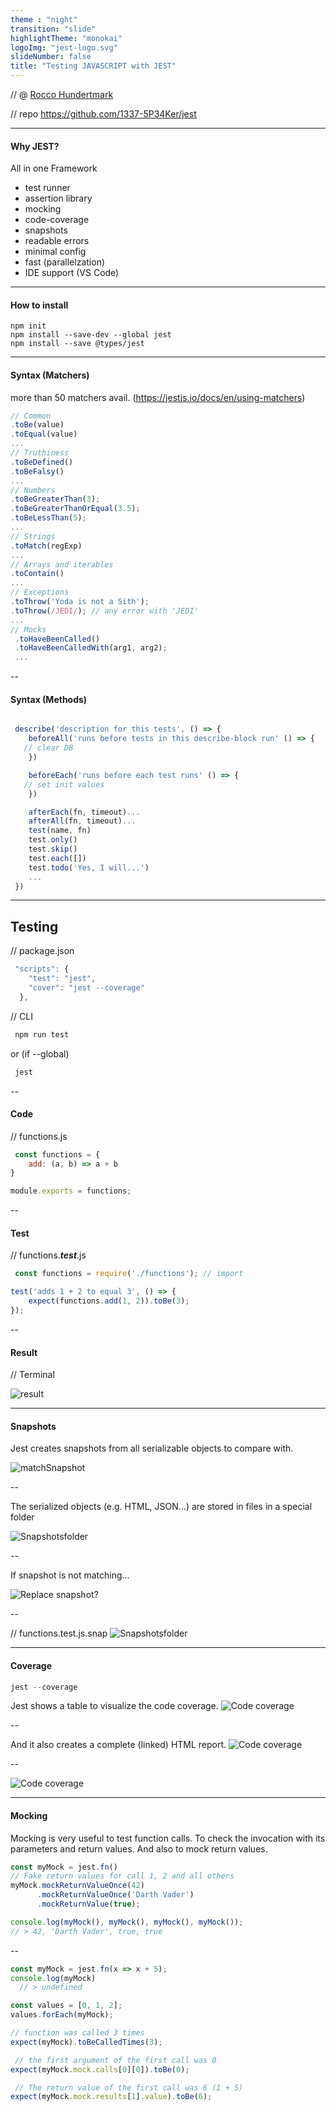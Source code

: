 ```yaml
---
theme : "night"
transition: "slide"
highlightTheme: "monokai"
logoImg: "jest-logo.svg"
slideNumber: false
title: "Testing JAVASCRIPT with JEST"
---
```




// @ [Rocco Hundertmark](https://github.com/1337-5P34Ker)

// repo https://github.com/1337-5P34Ker/jest 

---

#### Why JEST?
All in one Framework
* test runner
* assertion library
* mocking
* code-coverage
* snapshots
* readable errors
* minimal config
* fast (parallelzation)
* IDE support (VS Code)

---


#### How to install

```
npm init
npm install --save-dev --global jest
npm install --save @types/jest
```
---

#### Syntax (Matchers)

more than 50 matchers avail.
(https://jestjs.io/docs/en/using-matchers)
```js
// Common
.toBe(value)
.toEqual(value)
...
// Truthiness
.toBeDefined()
.toBeFalsy()
...
// Numbers
.toBeGreaterThan(3);
.toBeGreaterThanOrEqual(3.5);
.toBeLessThan(5);
...
// Strings
.toMatch(regExp)
...
// Arrays and iterables
.toContain()
...
// Exceptions
.toThrow('Yoda is not a Sith');
.toThrow(/JEDI/); // any error with 'JEDI'
...
// Mocks
 .toHaveBeenCalled() 
 .toHaveBeenCalledWith(arg1, arg2);
 ...
```

--

#### Syntax (Methods)


```js

 describe('description for this tests', () => {
    beforeAll('runs before tests in this describe-block run' () => {
   // clear DB
    })

    beforeEach('runs before each test runs' () => {
   // set init values
    })

    afterEach(fn, timeout)...
    afterAll(fn, timeout)...
    test(name, fn)
    test.only()
    test.skip()
    test.each([])
    test.todo('Yes, I will...')
    ...
 })

```

---



## Testing

// package.json
```js
 "scripts": {
    "test": "jest",
    "cover": "jest --coverage"
  },
```
// CLI
```js
 npm run test  
```
 or (if --global)
```js
 jest 
```

--

#### Code

// functions.js
```js
 const functions = {
    add: (a, b) => a + b
}

module.exports = functions;
```

--

#### Test
// functions.**_test_**.js

```js
 const functions = require('./functions'); // import

test('adds 1 + 2 to equal 3', () => {
    expect(functions.add(1, 2)).toBe(3);
});
```

--

#### Result
// Terminal

![result](result1.png)

---

#### Snapshots 

Jest creates snapshots from all serializable objects to compare with.

![matchSnapshot](matchSnapshot.png)

--

The serialized objects (e.g. HTML, JSON...) are stored in files in a special folder 

![Snapshotsfolder](snapshots.png)

--

 If snapshot is not matching...

 ![Replace snapshot?](replaceSnapshot.png)

--

// functions.test.js.snap
![Snapshotsfolder](snapshot.png)

 
---

#### Coverage

```js
jest --coverage
```

Jest shows a table to visualize the code coverage.
![Code coverage](coverage.png)

--

And it also creates a complete (linked) HTML report.
![Code coverage](coverage_html_master.png)

--

![Code coverage](coverage_html_detail.png)

---

#### Mocking

Mocking is very useful to test function calls. To check the invocation with its parameters and return values. And also to mock return values.

```js
const myMock = jest.fn()
// Fake return values for call 1, 2 and all others
myMock.mockReturnValueOnce(42)
      .mockReturnValueOnce('Darth Vader')
      .mockReturnValue(true);

console.log(myMock(), myMock(), myMock(), myMock());
// > 42, 'Darth Vader', true, true
```

--

```js
const myMock = jest.fn(x => x + 5);
console.log(myMock)
  // > undefined

const values = [0, 1, 2];
values.forEach(myMock);

// function was called 3 times
expect(myMock).toBeCalledTimes(3);

 // the first argument of the first call was 0
expect(myMock.mock.calls[0][0]).toBe(0);

 // The return value of the first call was 6 (1 + 5)
expect(myMock.mock.results[1].value).toBe(6);

```